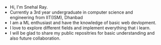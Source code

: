 - Hi, I'm Snehal Ray.
- Currently a 3rd year undergraduate in computer science and engineering from IIT(ISM), Dhanbad
- I am a ML enthusiast and have the knowledge of basic web devlopment.
- I love to explore different fields and implement everything that i learn.
- I will be glad to share my public repositries for basic understanding and also future collaboration.

